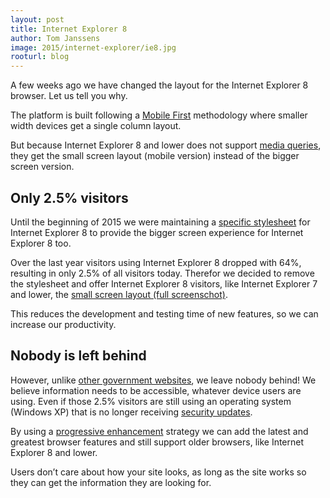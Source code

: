 ```yaml
---
layout: post
title: Internet Explorer 8
author: Tom Janssens
image: 2015/internet-explorer/ie8.jpg
rooturl: blog
---
```


A few weeks ago we have changed the layout for the Internet Explorer 8 browser. Let us tell you why.

The platform is built following a [Mobile First](http://zurb.com/word/mobile-first) methodology where smaller width devices get a single column layout.

But because Internet Explorer 8 and lower does not 
support [media queries](http://www.w3schools.com/cssref/css3_pr_mediaquery.asp), they get the small screen layout (mobile version) instead of the bigger screen version.

## Only 2.5% visitors

Until the beginning of 2015 we were maintaining a [specific stylesheet](http://jakearchibald.github.io/sass-ie/) for Internet Explorer 8 to provide the bigger screen experience for Internet Explorer 8 too.

Over the last year visitors using Internet Explorer 8 dropped with 64%, resulting in only 2.5% of all visitors today.
Therefor we decided to remove the stylesheet and offer Internet Explorer 8 visitors, like Internet Explorer 7 and lower, the <a href="{{site.url}}/images/blog/2015/internet-explorer/win7_ie_8.0.png" data-gallery="enabled">small screen layout (full screenschot)</a>.

This reduces the development and testing time of new features, so we can increase our productivity.

## Nobody is left behind

However, unlike [other government websites](http://www.vlaamseinfolijn.be/nieuws/vlaanderenbe-stopt-met-ondersteuning-ie8), we leave nobody behind!
We believe information needs to be accessible, whatever device users are using. Even if those 2.5% visitors are still using an operating system (Windows XP) that is no longer receiving [security updates](http://www.microsoft.com/en-us/windows/enterprise/end-of-support.aspx). 

By using a [progressive enhancement](http://en.wikipedia.org/wiki/Progressive_enhancement) strategy we can add the latest and greatest browser features and still support older browsers, like Internet Explorer 8 and lower.

Users don’t care about how your site looks, as long as the site works so they can get the information they are looking for.
